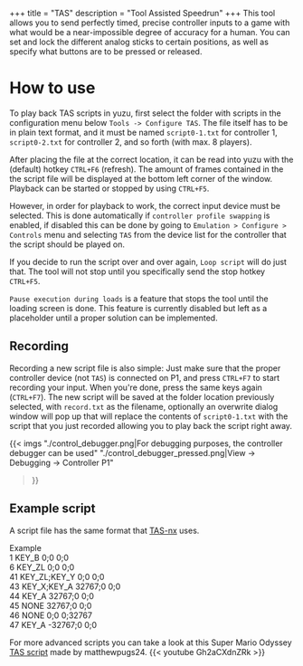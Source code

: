 +++
title = "TAS"
description = "Tool Assisted Speedrun"
+++
This tool allows you to send perfectly timed, precise controller inputs to a game with what would be a near-impossible degree of accuracy for a human.
You can set and lock the different analog sticks to certain positions, as well as specify what buttons are to be pressed or released.

# How to use

To play back TAS scripts in yuzu, first select the folder with scripts in the configuration menu below
`Tools -> Configure TAS`. The file itself has to be in plain text format, and it must be named `script0-1.txt`
for controller 1, `script0-2.txt` for controller 2, and so forth (with max. 8 players).

After placing the file at the correct location, it can be read into yuzu with the (default) hotkey
`CTRL+F6` (refresh). The amount of frames contained in the the script file will be displayed at the bottom left corner of the window.
Playback can be started or stopped by using `CTRL+F5`.

However, in order for playback to work, the correct input device must be selected. This is done automatically if `controller profile swapping` is enabled,
if disabled this can be done by going to `Emulation > Configure > Controls` menu and selecting `TAS` from the device list for the controller that the script should be played on.

If you decide to run the script over and over again, `Loop script` will do just that. The tool will not stop until you specifically send the stop hotkey `CTRL+F5`.

`Pause execution during loads` is a feature that stops the tool until the loading screen is done. This feature is currently disabled but left as a placeholder until a
proper solution can be implemented.

## Recording

Recording a new script file is also simple: Just make sure that the proper controller device (not `TAS`) is
connected on P1, and press `CTRL+F7` to start recording your input. When you're done, press the same keys
again (`CTRL+F7`). The new script will be saved at the folder location previously selected, with
`record.txt` as the filename, optionally an overwrite dialog window will pop up that will replace the contents
of `script0-1.txt` with the script that you just recorded allowing you to play back the script right away.

{{< imgs
    "./control_debugger.png|For debugging purposes, the controller debugger can be used"
    "./control_debugger_pressed.png|View -> Debugging -> Controller P1"
>}}

## Example script

A script file has the same format that [TAS-nx](https://github.com/hamhub7/tas-script) uses.
<article class="message"><div class="message-header">Example</div><div class="message-body">
1 KEY_B 0;0 0;0<br>
6 KEY_ZL 0;0 0;0<br>
41 KEY_ZL;KEY_Y 0;0 0;0<br>
43 KEY_X;KEY_A 32767;0 0;0<br>
44 KEY_A 32767;0 0;0<br>
45 NONE 32767;0 0;0<br>
46 NONE 0;0 0;32767<br>
47 KEY_A -32767;0 0;0<br>
</div></article>

For more advanced scripts you can take a look at this Super Mario Odyssey [TAS script](./script0-1.txt) made by matthewpugs24.
{{< youtube Gh2aCXdnZRk >}}